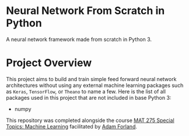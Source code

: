 # Neural Network From Scratch in Python
A neural network framework made from scratch in Python 3.

# Project Overview
This project aims to build and train simple feed forward neural network architectures without using any external machine learning packages such as `Keras`, `TensorFlow`, or `Theano` to name a few. Here is the list of all packages used in this project that are not included in base Python 3:
 - numpy

This repository was completed alongside the course [MAT 275 Special Topics: Machine Learning](https://www.rrcc.edu) facilitated by [Adam Forland](https://github.com/AForland).